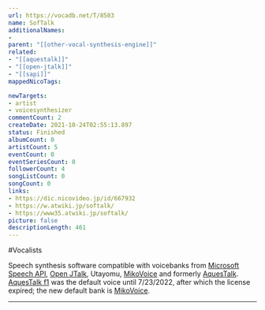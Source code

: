 ```yaml
---
url: https://vocadb.net/T/8503
name: SofTalk
additionalNames: 
- 
parent: "[[other-vocal-synthesis-engine]]"
related:
- "[[aquestalk]]"
- "[[open-jtalk]]"
- "[[sapi]]"
mappedNicoTags:

newTargets:
- artist
- voicesynthesizer
commentCount: 2
createDate: 2021-10-24T02:55:13.897
status: Finished
albumCount: 0
artistCount: 5
eventCount: 0
eventSeriesCount: 0
followerCount: 4
songListCount: 0
songCount: 0
links: 
- https://dic.nicovideo.jp/id/667932
- https://w.atwiki.jp/softalk/
- https://www35.atwiki.jp/softalk/
picture: false
descriptionLength: 461
---
```


#Vocalists

Speech synthesis software compatible with voicebanks from [Microsoft Speech API](https://vocadb.net/T/7443/sapi), [Open JTalk](https://vocadb.net/T/9401/openjtalk), Utayomu, [MikoVoice](https://vocadb.net/Ar/101971) and formerly [AquesTalk](https://vocadb.net/T/8041/aquestalk). [AquesTalk f1](https://vocadb.net/Ar/11830) was the default voice until 7/23/2022, after which the license expired; the new default bank is [MikoVoice](https://vocadb.net/Ar/120919).

---

